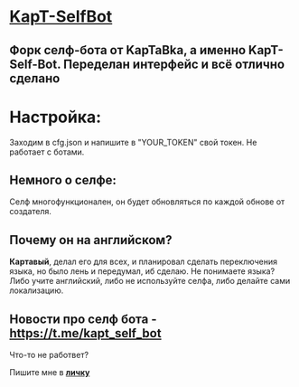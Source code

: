 # [KapT-SelfBot](https://t.me/kapt_self_bot)
## Форк селф-бота от KapTaBka, а именно KapT-Self-Bot. Переделан интерфейс и всё отлично сделано

# Настройка:
Заходим в cfg.json и напишите в "YOUR_TOKEN" свой токен. Не работает с ботами.

## Немного о селфе:
Селф многофункционален, он будет обновляться по каждой обнове от создателя.
## Почему он на английском?
**Картавый**, делал его для всех, и планировал сделать переключения языка, но было лень и передумал, иб сделаю. Не понимаете языка? Либо учите английский, либо не используйте селфа, либо делайте сами локализацию.

## Новости про селф бота - https://t.me/kapt_self_bot

Что-то не работвет?

Пишите мне в **[личку](https://discord.com/users/419159175009009675)**
